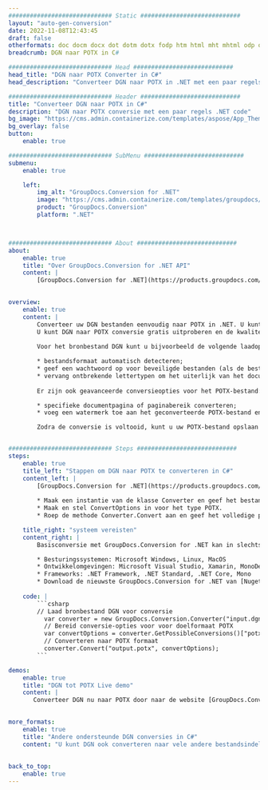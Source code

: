 ```yaml
---
############################# Static ############################
layout: "auto-gen-conversion"
date: 2022-11-08T12:43:45
draft: false
otherformats: doc docm docx dot dotm dotx fodp htm html mht mhtml odp odt otp pot potm potx pps ppsm ppsx ppt pptm pptx rtf
breadcrumb: DGN naar POTX in C#

############################# Head ############################
head_title: "DGN naar POTX Converter in C#"
head_description: "Converteer DGN naar POTX in .NET met een paar regels code. Gebruik de GroupDocs Document Conversion API om meer dan 160 bestandsformaten te converteren."

############################# Header ############################
title: "Converteer DGN naar POTX in C#"
description: "DGN naar POTX conversie met een paar regels .NET code"
bg_image: "https://cms.admin.containerize.com/templates/aspose/App_Themes/V3/images/bg/header1.png"
bg_overlay: false
button:
    enable: true

############################# SubMenu ############################
submenu:
    enable: true

    left:
        img_alt: "GroupDocs.Conversion for .NET"
        image: "https://cms.admin.containerize.com/templates/groupdocs/images/product-logos/90x90-noborder/groupdocs-conversion-net.png"
        product: "GroupDocs.Conversion"
        platform: ".NET"



############################# About ############################
about:
    enable: true
    title: "Over GroupDocs.Conversion for .NET API"
    content: |
        [GroupDocs.Conversion for .NET](https://products.groupdocs.com/conversion/net/) kan worden gebruikt om Microsoft Word, Excel, PowerPoint, PDF, Visio en andere formaten te converteren. GroupDocs.Conversion is een standalone API die geschikt is voor back-end en interne systemen waar hoge prestaties vereist zijn. Het is niet afhankelijk van software zoals Microsoft of Open Office.
    

overview:
    enable: true
    content: |
        Converteer uw DGN bestanden eenvoudig naar POTX in .NET. U kunt slechts een paar C# coderegels gebruiken op elk platform naar keuze, zoals - Windows, Linux, macOS.
        U kunt DGN naar POTX conversie gratis uitproberen en de kwaliteit van de conversieresultaten evalueren. Naast eenvoudige scenario's voor bestandsconversie kunt u meer geavanceerde opties proberen voor het laden van het bronbestand DGN en voor het opslaan van het POTX-uitvoerresultaat. 
        
        Voor het bronbestand DGN kunt u bijvoorbeeld de volgende laadopties gebruiken:

        * bestandsformaat automatisch detecteren;
        * geef een wachtwoord op voor beveiligde bestanden (als de bestandsindeling dit ondersteunt);
        * vervang ontbrekende lettertypen om het uiterlijk van het document te behouden.
        
        Er zijn ook geavanceerde conversieopties voor het POTX-bestand:

        * specifieke documentpagina of paginabereik converteren;
        * voeg een watermerk toe aan het geconverteerde POTX-bestand en nog veel meer.

        Zodra de conversie is voltooid, kunt u uw POTX-bestand opslaan in het lokale bestandspad of in opslag van derden, zoals FTP, Amazon S3, Google Drive, Dropbox enz. Let op: om DGN naar {{ te converteren) TO}} er is geen extra software nodig, zoals MS Office, Open Office, Adobe Acrobat Reader enz.


############################# Steps ############################
steps:
    enable: true
    title_left: "Stappen om DGN naar POTX te converteren in C#"
    content_left: |
        [GroupDocs.Conversion for .NET](https://products.groupdocs.com/conversion/net/) maakt het gemakkelijk voor ontwikkelaars om een ​​DGN bestand naar POTX te converteren met een paar regels code.
        
        * Maak een instantie van de klasse Converter en geef het bestand DGN het volledige pad
        * Maak en stel ConvertOptions in voor het type POTX.
        * Roep de methode Converter.Convert aan en geef het volledige pad en formaat (POTX) door als parameter

    title_right: "systeem vereisten"
    content_right: |
        Basisconversie met GroupDocs.Conversion for .NET kan in slechts een paar eenvoudige stappen worden gedaan. Onze API's worden ondersteund op alle belangrijke platforms en besturingssystemen. Voordat u de onderstaande code uitvoert, moet u ervoor zorgen dat de volgende vereisten op uw systeem zijn geïnstalleerd.

        * Besturingssystemen: Microsoft Windows, Linux, MacOS
        * Ontwikkelomgevingen: Microsoft Visual Studio, Xamarin, MonoDevelop
        * Frameworks: .NET Framework, .NET Standard, .NET Core, Mono
        * Download de nieuwste GroupDocs.Conversion for .NET van [Nuget](https://www.nuget.org/packages/groupdocs.conversion)
         
    code: |
        ```csharp    
        // Laad bronbestand DGN voor conversie
          var converter = new GroupDocs.Conversion.Converter("input.dgn");
          // Bereid conversie-opties voor voor doelformaat POTX
          var convertOptions = converter.GetPossibleConversions()["potx"].ConvertOptions;
          // Converteren naar POTX formaat
          converter.Convert("output.potx", convertOptions);
        ```

demos:
    enable: true
    title: "DGN tot POTX Live demo"
    content: |
       Converteer DGN nu naar POTX door naar de website [GroupDocs.Conversion App](https://products.groupdocs.app/conversion/family) te gaan. Online demo heeft de volgende voordelen:
          

more_formats:
    enable: true
    title: "Andere ondersteunde DGN conversies in C#"
    content: "U kunt DGN ook converteren naar vele andere bestandsindelingen. Zie de lijst hieronder."
       
       
back_to_top:
    enable: true
---
```

